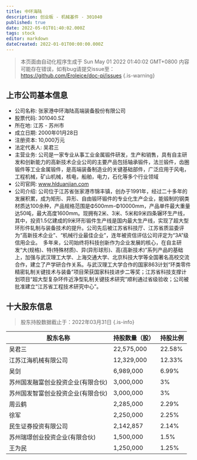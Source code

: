 ```yaml
---
title: 中环海陆
description: 创业板 - 机械基件 - 301040
published: true
date: 2022-05-01T01:40:02.000Z
tags: stock
editor: markdown
dateCreated: 2022-01-01T00:00:00.000Z
---
```


> 本页面由自动化程序生成于 Sun May 01 2022 01:40:02 GMT+0800
> 内容可能存在错误，如有bug请提交issue至：https://github.com/Eroleice/doc-pi/issues
{.is-warning}

## 上市公司基本信息
- 公司名称: 张家港中环海陆高端装备股份有限公司
- 股票代码: 301040.SZ
- 所在地: 江苏 - 苏州市
- 成立日期: 2000年01月28日
- 注册资本: 10,000万元
- 法定代表人: 吴君三
- 主营业务: 公司是一家专业从事工业金属锻件研发，生产和销售，具有自主研发和创新能力的高新技术企业公司的主要产品包括轴承锻件，法兰锻件，齿圈锻件等工业金属锻件，是高端装备制造业的关键基础部件，广泛应用于风电，工程机械，矿山机械，核电，船舶，电力，石化等多个行业领域
- 公司官网: www.hlduanjian.com
- 公司介绍: 公司位于江苏省张家港市锦丰镇，创办于1991年，经过二十多年的发展积累，成为矩形、异形、自由锻环锻件的专业化生产企业，能锻制的钢类材质达100余种，产品规格范围是Φ500mm-Φ10000mm，产品单件最大重量达50吨，最大高度1600mm。现拥有2米、3米、5米和9米四条辗环生产线，其中，投资1.5亿建成的9米环形锻件生产线是国内最大生产线，实现了超大型环形件轧制与装备技术的提升。公司先后被江苏省科技厅、江苏省质监委评为“高新技术企业”、“机械行业最佳企业”，连年被资信评估公司评定为“3A”级信用企业。　多年来，公司始终将科技创新作为企业发展的核心，在自主研发“大(规格)、特(特殊材质)、异(异形球形)、高(高新技术)”系列产品的基础上，加强与武汉理工大学、上海交通大学、北京科技大学等全国著名高校交流合作，建立了产学研合作关系。与武汉理工大学合作的国家863计划“环类零件精密轧制关键技术与装备”项目荣获国家科技进步二等奖；江苏省科技支撑计划项目“超大型复杂环件近净型轧制关键技术研究”顺利通过省级验收；公司被批准建立“江苏省工程技术研究中心”。


## 十大股东信息
> 股东持股数据截止于：2022年03月31日
{.is-info}

| 股东名称 | 持股数量（股） | 持股比例 |
| --- | --- | --- |
| 吴君三 | 22,575,000 | 22.58% |
| 江苏江海机械有限公司 | 12,329,000 | 12.33% |
| 吴剑 | 6,989,000 | 6.99% |
| 苏州国发融富创业投资企业(有限合伙) | 3,000,000 | 3% |
| 苏州国发智富创业投资企业(有限合伙) | 3,000,000 | 3% |
| 周云鹤 | 2,285,000 | 2.29% |
| 徐军 | 2,250,000 | 2.25% |
| 民生证券投资有限公司 | 2,142,857 | 2.14% |
| 苏州瑞璟创业投资企业(有限合伙) | 1,500,000 | 1.5% |
| 王为民 | 1,250,000 | 1.25% |




